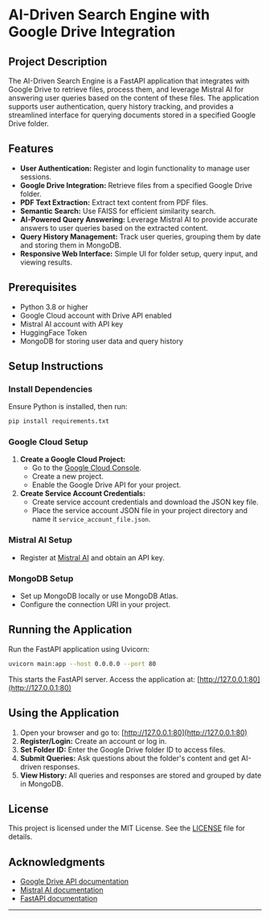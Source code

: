 # AI-Driven Search Engine with Google Drive Integration

## Project Description
The AI-Driven Search Engine is a FastAPI application that integrates with Google Drive to retrieve files, process them, and leverage Mistral AI for answering user queries based on the content of these files. The application supports user authentication, query history tracking, and provides a streamlined interface for querying documents stored in a specified Google Drive folder.

## Features
- **User Authentication:** Register and login functionality to manage user sessions.
- **Google Drive Integration:** Retrieve files from a specified Google Drive folder.
- **PDF Text Extraction:** Extract text content from PDF files.
- **Semantic Search:** Use FAISS for efficient similarity search.
- **AI-Powered Query Answering:** Leverage Mistral AI to provide accurate answers to user queries based on the extracted content.
- **Query History Management:** Track user queries, grouping them by date and storing them in MongoDB.
- **Responsive Web Interface:** Simple UI for folder setup, query input, and viewing results.

## Prerequisites
- Python 3.8 or higher
- Google Cloud account with Drive API enabled
- Mistral AI account with API key
- HuggingFace Token
- MongoDB for storing user data and query history

## Setup Instructions

### Install Dependencies
Ensure Python is installed, then run:
```bash
pip install requirements.txt
```

### Google Cloud Setup
1. **Create a Google Cloud Project:**
   - Go to the [Google Cloud Console](https://console.cloud.google.com/).
   - Create a new project.
   - Enable the Google Drive API for your project.
2. **Create Service Account Credentials:**
   - Create service account credentials and download the JSON key file.
   - Place the service account JSON file in your project directory and name it `service_account_file.json`.

### Mistral AI Setup
- Register at [Mistral AI](https://mistral.ai/) and obtain an API key.

### MongoDB Setup
- Set up MongoDB locally or use MongoDB Atlas.
- Configure the connection URI in your project.

## Running the Application
Run the FastAPI application using Uvicorn:
```bash
uvicorn main:app --host 0.0.0.0 --port 80
```
This starts the FastAPI server. Access the application at: [http://127.0.0.1:80](http://127.0.0.1:80)

## Using the Application
1. Open your browser and go to: [http://127.0.0.1:80](http://127.0.0.1:80)
2. **Register/Login:** Create an account or log in.
3. **Set Folder ID:** Enter the Google Drive folder ID to access files.
4. **Submit Queries:** Ask questions about the folder's content and get AI-driven responses.
5. **View History:** All queries and responses are stored and grouped by date in MongoDB.

## License
This project is licensed under the MIT License. See the [LICENSE](LICENSE) file for details.

## Acknowledgments
- [Google Drive API documentation](https://developers.google.com/drive)
- [Mistral AI documentation](https://mistral.ai/)
- [FastAPI documentation](https://fastapi.tiangolo.com/)

---
